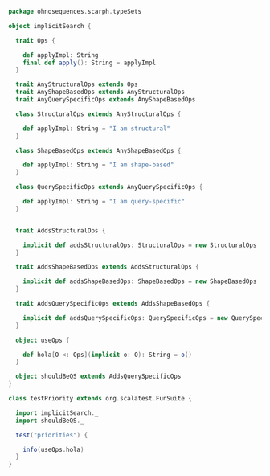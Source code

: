 
```scala
package ohnosequences.scarph.typeSets

object implicitSearch {

  trait Ops {

    def applyImpl: String
    final def apply(): String = applyImpl
  }

  trait AnyStructuralOps extends Ops
  trait AnyShapeBasedOps extends AnyStructuralOps
  trait AnyQuerySpecificOps extends AnyShapeBasedOps

  class StructuralOps extends AnyStructuralOps {

    def applyImpl: String = "I am structural"
  }

  class ShapeBasedOps extends AnyShapeBasedOps {

    def applyImpl: String = "I am shape-based"
  }

  class QuerySpecificOps extends AnyQuerySpecificOps {

    def applyImpl: String = "I am query-specific"
  }


  trait AddsStructuralOps {

    implicit def addsStructuralOps: StructuralOps = new StructuralOps
  }

  trait AddsShapeBasedOps extends AddsStructuralOps {

    implicit def addsShapeBasedOps: ShapeBasedOps = new ShapeBasedOps
  }

  trait AddsQuerySpecificOps extends AddsShapeBasedOps {

    implicit def addsQuerySpecificOps: QuerySpecificOps = new QuerySpecificOps
  }

  object useOps {

    def hola[O <: Ops](implicit o: O): String = o()
  }

  object shouldBeQS extends AddsQuerySpecificOps
}

class testPriority extends org.scalatest.FunSuite {

  import implicitSearch._
  import shouldBeQS._

  test("priorities") {

    info(useOps.hola)
  }
}

```




[main/scala/ohnosequences/scarph/axioms.scala]: ../../../../main/scala/ohnosequences/scarph/axioms.scala.md
[main/scala/ohnosequences/scarph/tensor.scala]: ../../../../main/scala/ohnosequences/scarph/tensor.scala.md
[main/scala/ohnosequences/scarph/predicates.scala]: ../../../../main/scala/ohnosequences/scarph/predicates.scala.md
[main/scala/ohnosequences/scarph/impl/biproducts.scala]: ../../../../main/scala/ohnosequences/scarph/impl/biproducts.scala.md
[main/scala/ohnosequences/scarph/impl/tensors.scala]: ../../../../main/scala/ohnosequences/scarph/impl/tensors.scala.md
[main/scala/ohnosequences/scarph/impl/evals.scala]: ../../../../main/scala/ohnosequences/scarph/impl/evals.scala.md
[main/scala/ohnosequences/scarph/impl/distributivity.scala]: ../../../../main/scala/ohnosequences/scarph/impl/distributivity.scala.md
[main/scala/ohnosequences/scarph/impl/relations.scala]: ../../../../main/scala/ohnosequences/scarph/impl/relations.scala.md
[main/scala/ohnosequences/scarph/impl/category.scala]: ../../../../main/scala/ohnosequences/scarph/impl/category.scala.md
[main/scala/ohnosequences/scarph/rewrites.scala]: ../../../../main/scala/ohnosequences/scarph/rewrites.scala.md
[main/scala/ohnosequences/scarph/package.scala]: ../../../../main/scala/ohnosequences/scarph/package.scala.md
[main/scala/ohnosequences/scarph/arities.scala]: ../../../../main/scala/ohnosequences/scarph/arities.scala.md
[main/scala/ohnosequences/scarph/objects.scala]: ../../../../main/scala/ohnosequences/scarph/objects.scala.md
[main/scala/ohnosequences/scarph/writes.scala]: ../../../../main/scala/ohnosequences/scarph/writes.scala.md
[main/scala/ohnosequences/scarph/biproduct.scala]: ../../../../main/scala/ohnosequences/scarph/biproduct.scala.md
[main/scala/ohnosequences/scarph/schemas.scala]: ../../../../main/scala/ohnosequences/scarph/schemas.scala.md
[main/scala/ohnosequences/scarph/morphisms.scala]: ../../../../main/scala/ohnosequences/scarph/morphisms.scala.md
[main/scala/ohnosequences/scarph/syntax/package.scala]: ../../../../main/scala/ohnosequences/scarph/syntax/package.scala.md
[main/scala/ohnosequences/scarph/syntax/objects.scala]: ../../../../main/scala/ohnosequences/scarph/syntax/objects.scala.md
[main/scala/ohnosequences/scarph/syntax/writes.scala]: ../../../../main/scala/ohnosequences/scarph/syntax/writes.scala.md
[main/scala/ohnosequences/scarph/syntax/morphisms.scala]: ../../../../main/scala/ohnosequences/scarph/syntax/morphisms.scala.md
[main/scala/ohnosequences/scarph/isomorphisms.scala]: ../../../../main/scala/ohnosequences/scarph/isomorphisms.scala.md
[test/scala/ohnosequences/scarph/TwitterQueries.scala]: TwitterQueries.scala.md
[test/scala/ohnosequences/scarph/impl/dummy.scala]: impl/dummy.scala.md
[test/scala/ohnosequences/scarph/impl/writes.scala]: impl/writes.scala.md
[test/scala/ohnosequences/scarph/impl/dummyTest.scala]: impl/dummyTest.scala.md
[test/scala/ohnosequences/scarph/TwitterSchema.scala]: TwitterSchema.scala.md
[test/scala/ohnosequences/scarph/asserts.scala]: asserts.scala.md
[test/scala/ohnosequences/scarph/SchemaCreation.scala]: SchemaCreation.scala.md
[test/scala/ohnosequences/scarph/implicitSearch.scala]: implicitSearch.scala.md